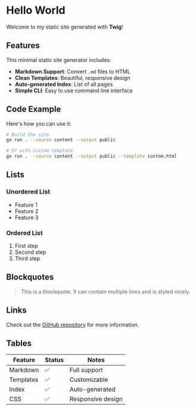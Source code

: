 # Hello World

Welcome to my static site generated with **Twig**!

## Features

This minimal static site generator includes:

- **Markdown Support**: Convert `.md` files to HTML
- **Clean Templates**: Beautiful, responsive design
- **Auto-generated Index**: List of all pages
- **Simple CLI**: Easy to use command line interface

## Code Example

Here's how you can use it:

```bash
# Build the site
go run . --source content --output public

# Or with custom template
go run . --source content --output public --template custom.html
```

## Lists

### Unordered List
- Feature 1
- Feature 2
- Feature 3

### Ordered List
1. First step
2. Second step
3. Third step

## Blockquotes

> This is a blockquote. It can contain multiple lines and is styled nicely.

## Links

Check out the [GitHub repository](https://github.com/example/twig) for more information.

## Tables

| Feature | Status | Notes |
|---------|--------|-------|
| Markdown | ✅ | Full support |
| Templates | ✅ | Customizable |
| Index | ✅ | Auto-generated |
| CSS | ✅ | Responsive design |
